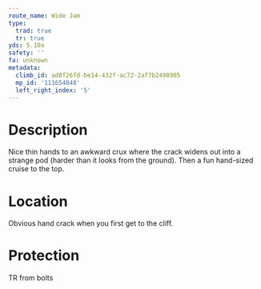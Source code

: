 ```yaml
---
route_name: Wide Jam
type:
  trad: true
  tr: true
yds: 5.10a
safety: ''
fa: unknown
metadata:
  climb_id: ad8f26fd-be14-432f-ac72-2af7b2498905
  mp_id: '111654048'
  left_right_index: '5'
---
```

# Description
Nice thin hands to an awkward crux where the crack widens out into a strange pod (harder than it looks from the ground). Then a fun hand-sized cruise to the top.

# Location
Obvious hand crack when you first get to the cliff.

# Protection
TR from bolts
